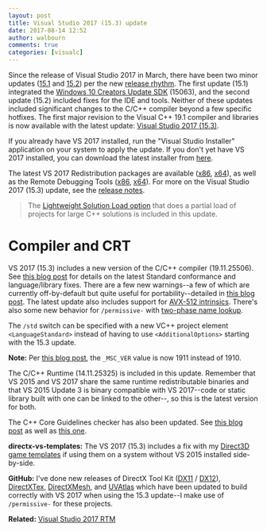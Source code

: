 ```yaml
---
layout: post
title: Visual Studio 2017 (15.3) update
date: 2017-08-14 12:52
author: walbourn
comments: true
categories: [visualc]
---
```

Since the release of Visual Studio 2017 in March, there have been two minor updates (<a href="https://devblogs.microsoft.com/visualstudio/visual-studio-2017-update/">15.1</a> and <a href="https://devblogs.microsoft.com/visualstudio/update-to-visual-studio-2017-and-next-preview/">15.2</a>) per the new <a href="https://www.visualstudio.com/en-us/productinfo/vs2017-release-rhythm">release rhythm</a>. The first update (15.1) integrated the <a href="https://walbourn.github.io/windows-10-creators-update-sdk/">Windows 10 Creators Update SDK</a> (15063), and the second update (15.2) included fixes for the IDE and tools. Neither of these updates included significant changes to the C/C++ compiler beyond a few specific hotfixes. The first major revision to the Visual C++ 19.1 compiler and libraries is now available with the latest update: <a href="https://devblogs.microsoft.com/visualstudio/visual-studio-2017-version-15-3-released/">Visual Studio 2017 (15.3)</a>.

If you already have VS 2017 installed, run the "Visual Studio Installer" application on your system to apply the update. If you don't yet have VS 2017 installed, you can download the latest installer from <a href="https://www.visualstudio.com/downloads/">here</a>.

The latest VS 2017 Redistribution packages are available (<a href="https://go.microsoft.com/fwlink/?LinkId=746571">x86</a>, <a href="https://go.microsoft.com/fwlink/?LinkId=746572">x64</a>), as well as the Remote Debugging Tools (<a href="https://go.microsoft.com/fwlink/?LinkId=746569">x86</a>, <a href="https://go.microsoft.com/fwlink/?LinkId=746570">x64</a>). For more on the Visual Studio 2017 (15.3) update, see the <a href="https://www.visualstudio.com/en-us/news/releasenotes/vs2017-relnotes">release notes</a>.

> The <a href="https://devblogs.microsoft.com/cppblog/faster-c-solution-load-with-vs-15/">Lightweight Solution Load option</a> that does a partial load of projects for large C++ solutions is included in this update.

<h1>Compiler and CRT</h1>

VS 2017 (15.3) includes a new version of the C/C++ compiler (19.11.25506). See <a href="https://devblogs.microsoft.com/cppblog/c17-features-and-stl-fixes-in-vs-2017-15-3/">this blog post</a> for details on the latest Standard conformance and language/library fixes. There are a few new warnings--a few of which are currently off-by-default but quite useful for portability--detailed in <a href="https://devblogs.microsoft.com/cppblog/diagnostic-improvements-in-vs2017-15-3-0/">this blog post</a>. The latest update also includes support for <a href="https://devblogs.microsoft.com/cppblog/microsoft-visual-studio-2017-supports-intel-avx-512/">AVX-512 intrinsics</a>. There's also some new behavior for <code>/permissive-</code> with <a href="https://devblogs.microsoft.com/cppblog/two-phase-name-lookup-support-comes-to-msvc/">two-phase name lookup</a>.

The <code>/std</code> switch can be specified with a new VC++ project element ``<LanguageStandard>`` instead of having to use ``<AdditionalOptions>`` starting with the 15.3 update.

<strong>Note:</strong> Per <a href="https://devblogs.microsoft.com/cppblog/visual-c-compiler-version/">this blog post</a>, the ``_MSC_VER`` value is now 1911 instead of 1910.

The C/C++ Runtime (14.11.25325) is included in this update. Remember that VS 2015 and VS 2017 share the same runtime redistributable binaries and that VS 2015 Update 3 is binary compatible with VS 2017--code or static library built with one can be linked to the other--, so this is the latest version for both.

The C++ Core Guidelines checker has also been updated. See <a href="https://devblogs.microsoft.com/cppblog/c-core-guidelines-checker-in-visual-studio-2017/">this blog post</a> as well as <a href="https://devblogs.microsoft.com/cppblog/managing-warnings-in-the-c-core-guidelines-checker/">this one</a>.

<strong>directx-vs-templates:</strong> The VS 2017 (15.3) includes a fix with my <a href="https://github.com/walbourn/directx-vs-templates/wiki">Direct3D game templates</a> if using them on a system without VS 2015 installed side-by-side.

<strong>GitHub:</strong> I've done new releases of DirectX Tool Kit (<a href="https://github.com/Microsoft/DirectXTK">DX11</a> / <a href="https://github.com/Microsoft/DirectXTK12">DX12</a>), <a href="https://github.com/Microsoft/DirectXTex">DirectXTex</a>, <a href="https://github.com/Microsoft/DirectXMesh">DirectXMesh</a>, and <a href="https://github.com/Microsoft/UVAtlas">UVAtlas</a> which have been updated to build correctly with VS 2017 when using the 15.3 update--I make use of <code>/permissive-</code> for these projects.

<strong>Related:</strong> <a href="https://walbourn.github.io/visual-studio-2017/">Visual Studio 2017 RTM</a>
